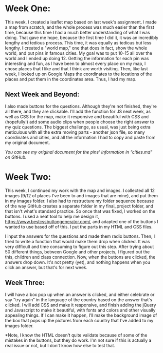 # Week One:


This week, I created a leaflet map based on last week's assignment. I made a map from scratch, and the whole process was much easier than the first time, because this time I had a much better understanding of what I was doing. That gave me hope, because the first time I did it, it was an incredibly lengthy and tedious process. This time, it was equally as tedious but less lengthy. I created a "world map," one that does in fact, show the whole world, and put pins in famous cities. My goal was to put 10-15 all over the world and I ended up doing 12. Getting the information for each pin was interesting and fun, as I have been to almost every place on my map, I chose places that I like and that I think are worth visiting. Then, like last week, I looked up on Google Maps the coordinates to the locations of the places and put them in the coordinates area. Thus, I had my map.


## Next Week and Beyond:
I also made buttons for the questions. Although they're not finished, they're all there, and they are clickable. I'll add the function for JS next week, as well as CSS for the map, make it responsive and beautiful with CSS and (hopefully!) add some audio clips when people choose the right answer to my quiz questions. The biggest challenge, as usual, was just being extra meticulous with all the extra moving parts - another json file, so many coordinates and cities, and all the information I had to copy and paste from my original document.


*You can see my original document for the pins' information in "cities.md" on GitHub.*

# Week Two:


This week, I continued my work with the map and images. I collected all 12 images (9/12 of places I've been to and images that are mine), and put them in my images folder. I also had to restructure my folder sequence because of the way GitHub creates a separate folder in my final_project folder, and that isn't what's standard practice. So once that was fixed, I worked on the buttons. I used a neat tool to help me design it, https://www.bestcssbuttongenerator.com/, and adapted one of the buttons I wanted to use based off of this. I put the parts in my HTML and CSS files.


I input the answers for the questions and made them radio buttons. Then, I tried to write a function that would make them drop when clicked. It was very difficult and time consuming to figure out this step. After trying about 50 different things, between Google and other projects, I figured out the this, children and class connection. Now, when the buttons are clicked, the answers drop down. It's not pretty (yet), and nothing happens when you click an answer, but that's for next week.

## Week Three:


I will have a box pop up when an answer is clicked, and either celebrate or say "try again" in the language of the country based on the answer that's clicked. I will add CSS and make it responsive, and finish adding the jQuery and Javascript to make it beautiful, with fonts and colors and other visually appealing things. If I can make it happen, I'll make the background image of the box that pops up the pictures from each country that I've added to my images folder.

*Note, I know the HTML doesn't quite validate because of some of the mistakes in the buttons, but they do work. I'm not sure if this is actually a real issue or not, but I don't know how else to test that.
